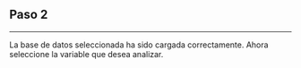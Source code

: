 ## Paso 2

------------------------------------------------------------------------

La base de datos seleccionada ha sido cargada correctamente. Ahora seleccione la variable que desea analizar.
